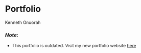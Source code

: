 # Portfolio
Kenneth Onuorah

### ***Note***: 
* This portfolio is outdated. Visit my new portfolio website <a href="https://kennethonuorah.vercel.app">here</a> 
